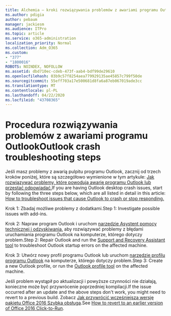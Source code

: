 ```yaml
---
title: Alchemia — kroki rozwiązywania problemów z awariami programu Outlook
ms.author: pdigia
author: pebaum
manager: jackiesm
ms.audience: ITPro
ms.topic: article
ms.service: o365-administration
localization_priority: Normal
ms.collection: Adm_O365
ms.custom:
- "377"
- "1800016"
ROBOTS: NOINDEX, NOFOLLOW
ms.assetid: dbd710ec-cdeb-473f-aab4-bdf99de29610
ms.openlocfilehash: 03b9c57f8254aea779929135ae45857c799f50de
ms.sourcegitcommit: 55eff703a17e500681d8fa6a87eb067019ade3cc
ms.translationtype: MT
ms.contentlocale: pl-PL
ms.lasthandoff: 04/22/2020
ms.locfileid: "43708365"
---
```

# <a name="outlook-crash-troubleshooting-steps"></a><span data-ttu-id="46369-102">Procedura rozwiązywania problemów z awariami programu Outlook</span><span class="sxs-lookup"><span data-stu-id="46369-102">Outlook crash troubleshooting steps</span></span>

<span data-ttu-id="46369-103">Jeśli masz problemy z awarią pulpitu programu Outlook, zacznij od trzech kroków poniżej, które są szczegółowo wymienione w tym artykule: [Jak rozwiązywać problemy, które powodują awarię programu Outlook lub przestać odpowiadać.](https://docs.microsoft.com/exchange/troubleshoot/outlook-crashes/crash-issues)</span><span class="sxs-lookup"><span data-stu-id="46369-103">If you are having Outlook desktop crash issues, start by following the three steps below, which are all listed in detail in this article: [How to troubleshoot issues that cause Outlook to crash or stop responding.](https://docs.microsoft.com/exchange/troubleshoot/outlook-crashes/crash-issues)</span></span>
  
<span data-ttu-id="46369-104">Krok 1: Zbadaj możliwe problemy z dodatkami.</span><span class="sxs-lookup"><span data-stu-id="46369-104">Step 1: Investigate possible issues with add-ins.</span></span>
  
<span data-ttu-id="46369-105">Krok 2: Napraw program Outlook i uruchom [narzędzie Asystent pomocy technicznej i odzyskiwania,](https://aka.ms/SaRA-OutlookWontStart) aby rozwiązywać problemy z błędami uruchamiania programu Outlook na komputerze, którego dotyczy problem.</span><span class="sxs-lookup"><span data-stu-id="46369-105">Step 2: Repair Outlook and run the [Support and Recovery Assistant tool](https://aka.ms/SaRA-OutlookWontStart) to troubleshoot Outlook startup errors on the affected machine.</span></span>
  
<span data-ttu-id="46369-106">Krok 3: Utwórz nowy profil programu Outlook lub uruchom [narzędzie profilu programu Outlook](https://aka.ms/SaRA-OutlookSetupProfile) na komputerze, którego dotyczy problem.</span><span class="sxs-lookup"><span data-stu-id="46369-106">Step 3: Create a new Outlook profile, or run the [Outlook profile tool](https://aka.ms/SaRA-OutlookSetupProfile) on the affected machine.</span></span>
  
<span data-ttu-id="46369-107">Jeśli problem wystąpił po aktualizacji i powyższe czynności nie działają, konieczne może być przywrócenie poprzedniej kompilacji.</span><span class="sxs-lookup"><span data-stu-id="46369-107">If the issue occurred after an update and the above steps don't work, you might need to revert to a previous build.</span></span> <span data-ttu-id="46369-108">Zobacz [Jak przywrócić wcześniejszą wersję pakietu Office 2016 Szybka obsługa](https://support.microsoft.com/help/2770432).</span><span class="sxs-lookup"><span data-stu-id="46369-108">See [How to revert to an earlier version of Office 2016 Click-to-Run](https://support.microsoft.com/help/2770432).</span></span>
  